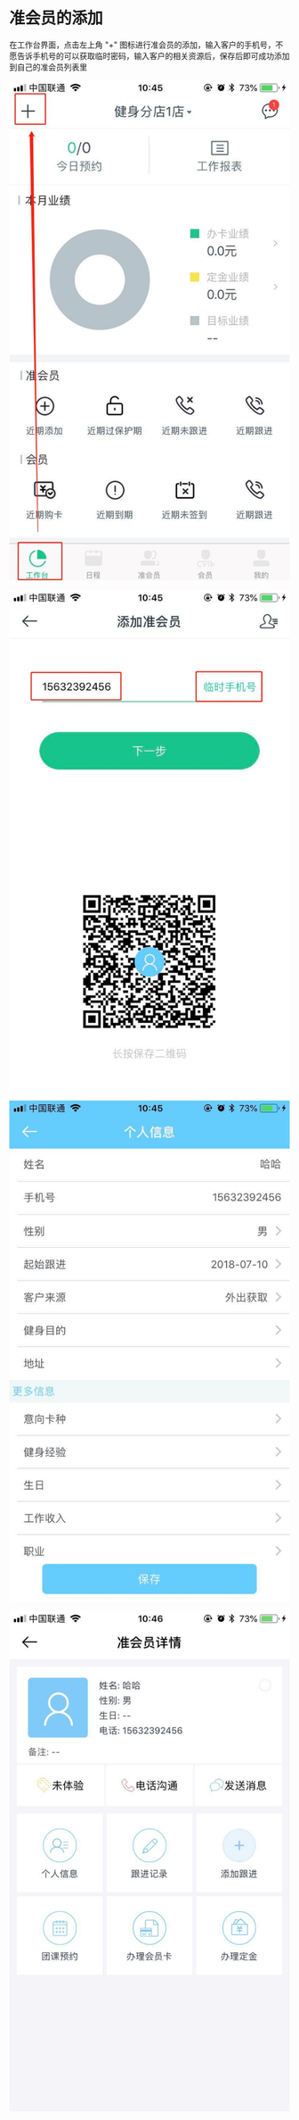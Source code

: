 # 准会员的添加

在工作台界面，点击左上角 "+" 图标进行准会员的添加，输入客户的手机号，不愿告诉手机号的可以获取临时密码，输入客户的相关资源后，保存后即可成功添加到自己的准会员列表里



![](.gitbook/assets/1%20%286%29.jpg)

![](.gitbook/assets/2.jpg)

![](.gitbook/assets/3%20%281%29.jpg)

![](.gitbook/assets/4%20%282%29.jpg)

